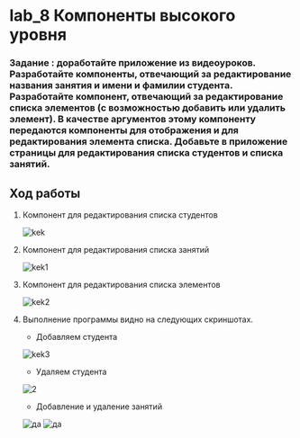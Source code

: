 # lab_8 Компоненты высокого уровня

### Задание : доработайте приложение из видеоуроков. Разработайте компоненты, отвечающий за редактирование названия занятия и имени и фамилии студента. Разработайте компонент, отвечающий за редактирование списка элементов (с возможностью добавить или удалить элемент). В качестве аргументов этому компоненту передаются компоненты для отображения и для редактирования элемента списка. Добавьте в приложение страницы для редактирования списка студентов и списка занятий. 


## Ход работы 

1. Компонент для редактирования списка студентов

    ![kek](https://sun9-19.userapi.com/c857636/v857636935/1d15fb/cjM0XMnu6Fs.jpg)

2. Компонент для редактирования списка занятий 

    ![kek1](https://sun9-41.userapi.com/c857636/v857636935/1d1602/J3PFOIwEENA.jpg)

3. Компонент для редактирования списка элементов 
   
   ![kek2](https://sun9-6.userapi.com/c857636/v857636935/1d1615/qgDJ4sF9zxY.jpg)

4. Выполнение программы видно на следующих скриншотах.
    
    - Добавляем студента

    ![kek3](https://sun9-16.userapi.com/c857636/v857636935/1d1643/NiTtM25s3rU.jpg)

    - Удаляем студента

    ![2](https://sun9-16.userapi.com/c857636/v857636935/1d1691/H6_t69ueA5Q.jpg)

    - Добавление и удаление занятий

    ![да](https://sun9-32.userapi.com/c857636/v857636935/1d16c1/qRSacMcTw-4.jpg)
    ![да](https://sun9-60.userapi.com/c857636/v857636935/1d16c9/QBlnp8hFb3c.jpg)

